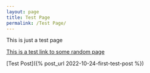 ```yaml
---
layout: page
title: Test Page
permalink: /Test Page/
---
```


This is just a test page

[This is a test link to some random page](http://kramdown.gettalong.org)


[Test Post]({% post_url 2022-10-24-first-test-post %})